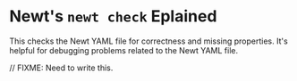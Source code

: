 
# Newt's `newt check` Eplained

This checks the Newt YAML file for correctness and missing properties. It's helpful for debugging problems related to the Newt YAML file.

// FIXME: Need to write this.

